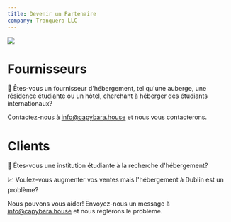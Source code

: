 ```yaml
---
title: Devenir un Partenaire
company: Tranquera LLC
---
```


![](/images/dublin.jpg)

# Fournisseurs

🏬 Êtes-vous un fournisseur d'hébergement, tel qu'une auberge, une résidence étudiante ou un hôtel, cherchant à héberger des étudiants internationaux?

Contactez-nous à info@capybara.house et nous vous contacterons.

# Clients

🏫 Êtes-vous une institution étudiante à la recherche d'hébergement?

📈 Voulez-vous augmenter vos ventes mais l'hébergement à Dublin est un problème?

Nous pouvons vous aider! Envoyez-nous un message à info@capybara.house et nous réglerons le problème.
